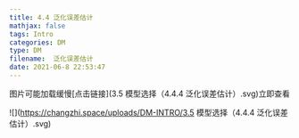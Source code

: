 ```yaml
---
title: 4.4 泛化误差估计
mathjax: false
tags: Intro
categories: DM
type: DM
filename:  泛化误差估计
date: 2021-06-8 22:53:47
---
```


<!--more -->

图片可能加载缓慢[点击链接](3.5 模型选择（4.4.4 泛化误差估计）.svg)立即查看

![](https://changzhi.space/uploads/DM-INTRO/3.5 模型选择（4.4.4 泛化误差估计）.svg)

